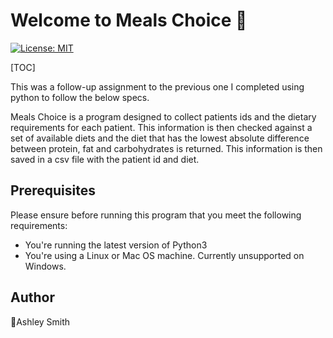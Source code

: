 # Welcome to Meals Choice 👋
<p>
  <a href="license.txt" target="_blank">
    <img alt="License: MIT" src="https://img.shields.io/badge/License-MIT-yellow.svg" />
  </a>
</p>
[TOC]

This was a follow-up assignment to the previous one I completed using python to follow the below specs.

Meals Choice is a program designed to collect patients ids and the dietary requirements for each patient. This information is then checked against a set of available diets and the diet that has the lowest absolute difference between protein, fat and carbohydrates is returned. This information is then saved in a csv file with the patient id and diet.

## Prerequisites

Please ensure before running this program that you meet the following requirements:

* You're running the latest version of Python3
* You're using a Linux or Mac OS machine. Currently unsupported on Windows.

## Author

👤Ashley Smith
